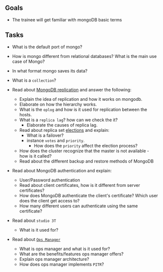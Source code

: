 ## Goals

- The trainee will get familiar with mongoDB basic terms

## Tasks

* What is the default port of mongo?
* How is mongo different from relational databases? What is the main use case of Mongo?
* In what format mongo saves its data?
* What is a `collection`?
* Read about [MongoDB replication](https://docs.mongodb.com/manual/replication/) and answer the following: 
  * Explain the idea of replication and how it works on mongodb.
  * Elaborate on how the hierarchy works.
  * What is the `oplog` and how is it used for replication between the hosts.     
  * What is a `replica lag`? how can we check the it? 
      * Elaborate the causes of replica lag.
  * Read about replica set [elections](https://docs.mongodb.com/manual/core/replica-set-elections/) and explain: 
    * What is a failover?
    * instance `votes` and `priority`.
      * How does the `priority` affect the election process?
  * How does the cluster recognize that the master is not available - how is it called?
  * Read about the different backup and restore methods of MongoDB
* Read about MongoDB authentication and explain:
  * User/Password authentication
  * Read about client certificates, how is it different from server certificates?
  * How does MongoDB authenticate the client's certificate? Which user does the client get access to?
  * How many different users can authenticate using the same certificate? 

 * Read about `studio 3T` 
   * What is it used for? 
* Read about [`Ops Manager`](https://docs.opsmanager.mongodb.com/current/)
   * What is ops manager and what is it used for?
   * What are the benefits/features ops manager offers?
   * Explain ops manager architecture?
   * How does ops manager implements `PITR`?

 
